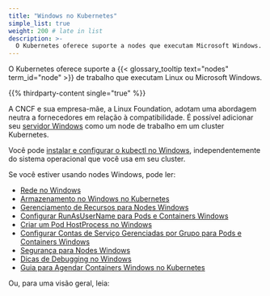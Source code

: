 ```yaml
---
title: "Windows no Kubernetes"
simple_list: true
weight: 200 # late in list
description: >-
  O Kubernetes oferece suporte a nodes que executam Microsoft Windows.
---
```


O Kubernetes oferece suporte a {{< glossary_tooltip text="nodes" term_id="node" >}} de trabalho que executam Linux ou Microsoft Windows.

{{% thirdparty-content single="true" %}}

A CNCF e sua empresa-mãe, a Linux Foundation, adotam uma abordagem neutra a fornecedores em relação à compatibilidade. É possível adicionar seu [servidor Windows](https://www.microsoft.com/pt-br/windows-server) como um node de trabalho em um cluster Kubernetes.

Você pode [instalar e configurar o kubectl no Windows](/docs/tasks/tools/install-kubectl-windows/), independentemente do sistema operacional que você usa em seu cluster.

Se você estiver usando nodes Windows, pode ler:

* [Rede no Windows](/docs/concepts/services-networking/windows-networking/)
* [Armazenamento no Windows no Kubernetes](/docs/concepts/storage/windows-storage/)
* [Gerenciamento de Recursos para Nodes Windows](/docs/concepts/configuration/windows-resource-management/)
* [Configurar RunAsUserName para Pods e Containers Windows](/docs/tasks/configure-pod-container/configure-runasusername/)
* [Criar um Pod HostProcess no Windows](/docs/tasks/configure-pod-container/create-hostprocess-pod/)
* [Configurar Contas de Serviço Gerenciadas por Grupo para Pods e Containers Windows](/docs/tasks/configure-pod-container/configure-gmsa/)
* [Segurança para Nodes Windows](/docs/concepts/security/windows-security/)
* [Dicas de Debugging no Windows](/docs/tasks/debug/debug-cluster/windows/)
* [Guia para Agendar Containers Windows no Kubernetes](/docs/concepts/windows/user-guide)

Ou, para uma visão geral, leia:
